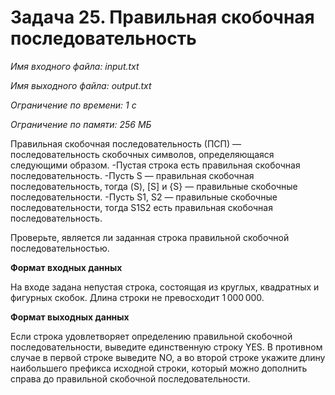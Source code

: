 # Задача 25. Правильная скобочная последовательность

*Имя входного файла: input.txt*

*Имя выходного файла: output.txt*

*Ограничение по времени: 1 с*

*Ограничение по памяти: 256 МБ*

Правильная скобочная последовательность (ПСП) — последовательность скобочных символов, определяющаяся следующими образом.
-Пустая строка есть правильная скобочная последовательность.
-Пусть S — правильная скобочная последовательность, тогда (S), [S] и {S} — правильные скобочные последовательности.
-Пусть S1, S2 — правильные скобочные последовательности, тогда S1S2 есть правильная скобочная последовательность.

Проверьте, является ли заданная строка правильной скобочной последовательностью.

**Формат входных данных**

На входе задана непустая строка, состоящая из круглых, квадратных и фигурных скобок. Длина строки не превосходит 1 000 000.

**Формат выходных данных**

Если строка удовлетворяет определению правильной скобочной последовательности, выведите единственную строку YES. В противном случае в первой строке выведите NO, а во второй строке укажите длину наибольшего префикса исходной строки, который можно дополнить справа до правильной скобочной последовательности.
